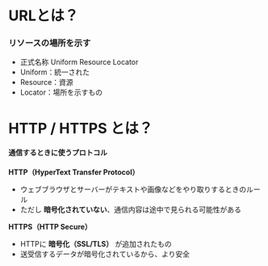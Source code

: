 
# URLとは？
### リソースの場所を示す
- 正式名称 Uniform Resource Locator
- Uniform：統一された
- Resource：資源
- Locator：場所を示すもの


# HTTP / HTTPS とは？

#### 通信するときに使うプロトコル

**HTTP（HyperText Transfer Protocol）**  
-  ウェブブラウザとサーバーがテキストや画像などをやり取りするときのルール  
-  ただし **暗号化されていない**、通信内容は途中で見られる可能性がある

**HTTPS（HTTP Secure）**  
-  HTTPに **暗号化（SSL/TLS）** が追加されたもの  
-  送受信するデータが暗号化されているから、より安全